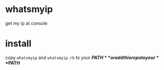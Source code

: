 whatsmyip
=========

get my ip at console


install
====

copy `whatsmyip` and `whatsmyip.rb` to your **$PATH** or add this repo to your **$PATH**